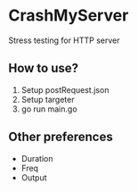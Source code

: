 # CrashMyServer
Stress testing for HTTP server
## How to use?
1. Setup postRequest.json
2. Setup targeter
3. go run main.go
## Other preferences
- Duration
- Freq
- Output
